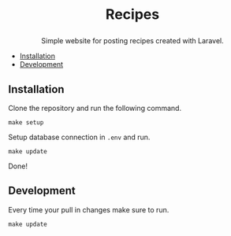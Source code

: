 # <p align=center>Recipes</p>

<p align="center">Simple website for posting recipes created with Laravel.</p>

- [Installation](#installation)
- [Development](#development)

## Installation

Clone the repository and run the following command.

```
make setup
```

Setup database connection in `.env` and run.

```
make update
```

Done!

## Development

Every time your pull in changes make sure to run.

```
make update
```
